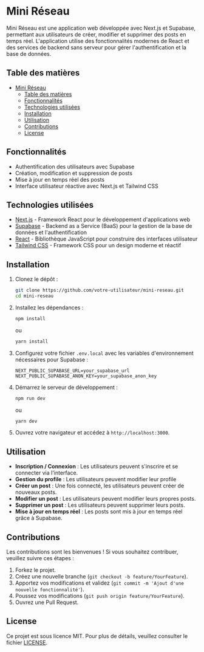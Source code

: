 # Mini Réseau

Mini Réseau est une application web développée avec Next.js et Supabase, permettant aux utilisateurs de créer, modifier et supprimer des posts en temps réel. L'application utilise des fonctionnalités modernes de React et des services de backend sans serveur pour gérer l'authentification et la base de données.

## Table des matières

- [Mini Réseau](#mini-réseau)
  - [Table des matières](#table-des-matières)
  - [Fonctionnalités](#fonctionnalités)
  - [Technologies utilisées](#technologies-utilisées)
  - [Installation](#installation)
  - [Utilisation](#utilisation)
  - [Contributions](#contributions)
  - [License](#license)

## Fonctionnalités

- Authentification des utilisateurs avec Supabase
- Création, modification et suppression de posts
- Mise à jour en temps réel des posts
- Interface utilisateur réactive avec Next.js et Tailwind CSS

## Technologies utilisées

- [Next.js](https://nextjs.org/) - Framework React pour le développement d'applications web
- [Supabase](https://supabase.io/) - Backend as a Service (BaaS) pour la gestion de la base de données et l'authentification
- [React](https://reactjs.org/) - Bibliothèque JavaScript pour construire des interfaces utilisateur
- [Tailwind CSS](https://tailwindcss.com/) - Framework CSS pour un design moderne et réactif

## Installation

1. Clonez le dépôt :

   ```bash
   git clone https://github.com/votre-utilisateur/mini-reseau.git
   cd mini-reseau
   ```

2. Installez les dépendances :

   ```bash
   npm install
   ```

   ou

   ```bash
   yarn install
   ```

3. Configurez votre fichier `.env.local` avec les variables d'environnement nécessaires pour Supabase :

   ```plaintext
   NEXT_PUBLIC_SUPABASE_URL=your_supabase_url
   NEXT_PUBLIC_SUPABASE_ANON_KEY=your_supabase_anon_key
   ```

4. Démarrez le serveur de développement :

   ```bash
   npm run dev
   ```

   ou

   ```bash
   yarn dev
   ```

5. Ouvrez votre navigateur et accédez à `http://localhost:3000`.

## Utilisation

- **Inscription / Connexion** : Les utilisateurs peuvent s'inscrire et se connecter via l'interface.
- **Gestion du profile** : Les utilisateurs peuvent modifier leur profile
- **Créer un post** : Une fois connecté, les utilisateurs peuvent créer de nouveaux posts.
- **Modifier un post** : Les utilisateurs peuvent modifier leurs propres posts.
- **Supprimer un post** : Les utilisateurs peuvent supprimer leurs posts.
- **Mise à jour en temps réel** : Les posts sont mis à jour en temps réel grâce à Supabase.

## Contributions

Les contributions sont les bienvenues ! Si vous souhaitez contribuer, veuillez suivre ces étapes :

1. Forkez le projet.
2. Créez une nouvelle branche (`git checkout -b feature/YourFeature`).
3. Apportez vos modifications et validez (`git commit -m 'Ajout d'une nouvelle fonctionnalité'`).
4. Poussez vos modifications (`git push origin feature/YourFeature`).
5. Ouvrez une Pull Request.

## License

Ce projet est sous licence MIT. Pour plus de détails, veuillez consulter le fichier [LICENSE](LICENSE).